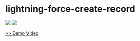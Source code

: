 # lightning-force-create-record
<img src="http://cdn-ak.f.st-hatena.com/images/fotolife/t/tyoshikawa1106/20150314/20150314152540.png" />

<img src="http://cdn-ak.f.st-hatena.com/images/fotolife/t/tyoshikawa1106/20150314/20150314152711.png" />

<a href="https://www.youtube.com/watch?v=NzvKTwz1l8o" target="_blank">>> Demo Video</a>

